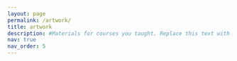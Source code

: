 ```yaml
---
layout: page
permalink: /artwork/
title: artwork
description: #Materials for courses you taught. Replace this text with your description.
nav: true
nav_order: 5
---
```


<!-- ##  -->

<!--
For now, this page is assumed to be a static description of your courses. You can convert it to a collection similar to `_projects/` so that you can have a dedicated page for each course.

Organize your courses by years, topics, or universities, however you like!
-->
